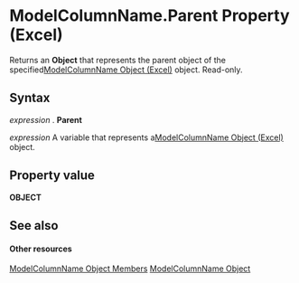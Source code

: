 
# ModelColumnName.Parent Property (Excel)

Returns an  **Object** that represents the parent object of the specified[ModelColumnName Object (Excel)](63a5eefe-b54d-0075-c116-8a752c881834.md) object. Read-only.


## Syntax

 _expression_ . **Parent**

 _expression_ A variable that represents a[ModelColumnName Object (Excel)](63a5eefe-b54d-0075-c116-8a752c881834.md) object.


## Property value

 **OBJECT**


## See also


#### Other resources


[ModelColumnName Object Members](b27889a8-4ed3-d060-7e29-83cbd58a6124.md)
[ModelColumnName Object](63a5eefe-b54d-0075-c116-8a752c881834.md)
